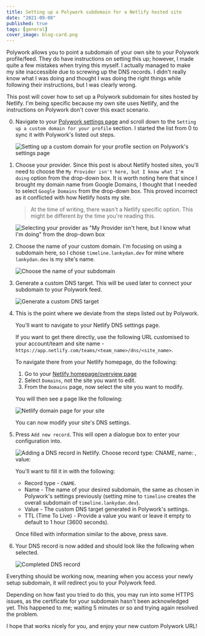 ```yaml
---
title: Setting up a Polywork subdomain for a Netlify hosted site
date: "2021-09-08"
published: true
tags: [general]
cover_image: blog-card.png
---
```


Polywork allows you to point a subdomain of your own site to your Polywork profile/feed. They do have instructions on setting this up; however, I made quite a few mistakes when trying this myself. I actually managed to make my site inaccessible due to screwing up the DNS records. I didn't really know what I was doing and thought I was doing the right things while following their instructions, but I was clearly wrong.

This post will cover how to set up a Polywork subdomain for sites hosted by Netlify. I'm being specific because my own site uses Netlify, and the instructions on Polywork don't cover this exact scenario.

0) Navigate to your [Polywork settings page](https://www.polywork.com/settings) and scroll down to the `Setting up a custom domain for your profile` section. I started the list from 0 to sync it with Polywork's listed out steps.

    ![Setting up a custom domain for your profile section on Polywork's settings page](polywork-settings-custom-domain.png)

1) Choose your provider. Since this post is about Netlify hosted sites, you'll need to choose the `My Provider isn't here, but I know what I'm doing` option from the drop-down box. It is worth noting here that since I brought my domain name from Google Domains, I thought that I needed to select `Google Domains` from the drop-down box. This proved incorrect as it conflicted with how Netlify hosts my site.

    > At the time of writing, there wasn't a Netlify specific option. This might be different by the time you're reading this.

    ![Selecting your provider as "My Provider isn't here, but I know what I'm doing" from the drop-down box](polywork-select-provider.png)

2) Choose the name of your custom domain. I'm focusing on using a subdomain here, so I chose `timeline.lankydan.dev` for mine where `lankydan.dev` is my site's name.

    ![Choose the name of your subdomain](polywork-choose-subdomain-name.png)

3) Generate a custom DNS target. This will be used later to connect your subdomain to your Polywork feed.

    ![Generate a custom DNS target](polywork-custom-dns-target.png)

4) This is the point where we deviate from the steps listed out by Polywork.

    You'll want to navigate to your Netlify DNS settings page. 
    
    If you want to get there directly, use the following URL customised to your account/team and site name - `https://app.netlify.com/teams/<team_name>/dns/<site_name>`.

    To navigate there from your Netlify homepage, do the following:

    1) Go to your [Netlify homepage/overview page](https://app.netlify.com/)
    2) Select `Domains`, not the site you want to edit.
    3) From the `Domains` page, now select the site you want to modify.

    You will then see a page like the following:

    ![Netlify domain page for your site](polywork-netlify-dns-settings.png)

    You can now modify your site's DNS settings.

5) Press `Add new record`. This will open a dialogue box to enter your configuration into.

    ![Adding a DNS record in Netlify. Choose record type: CNAME, name: <Your subdomain>, value: <Generated DNS target from Polywork>](polywork-netlify-dns-adding-record.png)

    You'll want to fill it in with the following:

    - Record type - `CNAME`.
    - Name - The name of your desired subdomain, the same as chosen in Polywork's settings previously (setting mine to `timeline` creates the overall subdomain of `timeline.lankydan.dev`).
    - Value - The custom DNS target generated in Polywork's settings.
    - TTL (Time To Live) - Provide a value you want or leave it empty to default to 1 hour (3600 seconds).

    Once filled with information similar to the above, press save.

6) Your DNS record is now added and should look like the following when selected.

    ![Completed DNS record](polywork-netlify-dns-record-added.png)

Everything should be working now, meaning when you access your newly setup subdomain, it will redirect you to your Polywork feed.

Depending on how fast you tried to do this, you may run into some HTTPS issues, as the certificate for your subdomain hasn't been acknowledged yet. This happened to me; waiting 5 minutes or so and trying again resolved the problem.

I hope that works nicely for you, and enjoy your new custom Polywork URL!